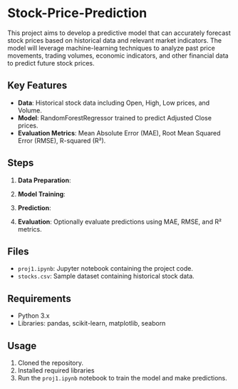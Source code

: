 # Stock-Price-Prediction
This project aims to develop a predictive model that can accurately forecast stock prices based on historical data and relevant market indicators. The model will leverage machine-learning techniques to analyze past price movements, trading volumes, economic indicators, and other financial data to predict future stock prices. 


## Key Features

- **Data**: Historical stock data including Open, High, Low prices, and Volume.
- **Model**: RandomForestRegressor trained to predict Adjusted Close prices.
- **Evaluation Metrics**: Mean Absolute Error (MAE), Root Mean Squared Error (RMSE), R-squared (R²).

## Steps

1. **Data Preparation**: 
   
2. **Model Training**: 

3. **Prediction**:

4. **Evaluation**: Optionally evaluate predictions using MAE, RMSE, and R² metrics.

## Files

- `proj1.ipynb`: Jupyter notebook containing the project code.
- `stocks.csv`: Sample dataset containing historical stock data.

## Requirements

- Python 3.x
- Libraries: pandas, scikit-learn, matplotlib, seaborn

## Usage

1. Cloned the repository.
2. Installed required libraries 
3. Run the `proj1.ipynb` notebook to train the model and make predictions.


